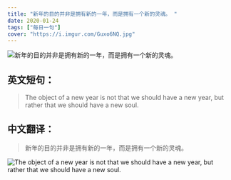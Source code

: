 ```yaml
---
title: "新年的目的并非是拥有新的一年，而是拥有一个新的灵魂。 "
date: 2020-01-24
tags: ["每日一句"]
cover: "https://i.imgur.com/Guxo6NQ.jpg"
---
```


![新年的目的并非是拥有新的一年，而是拥有一个新的灵魂。 ](https://i.imgur.com/YwFaWFO.jpg)

## 英文短句：
> The object of a new year is not that we should have a new year, but rather that we should have a new soul.

<!--more-->

## 中文翻译：
> 新年的目的并非是拥有新的一年，而是拥有一个新的灵魂。 

![The object of a new year is not that we should have a new year, but rather that we should have a new soul.](https://i.imgur.com/Gdf6Oft.jpg)

